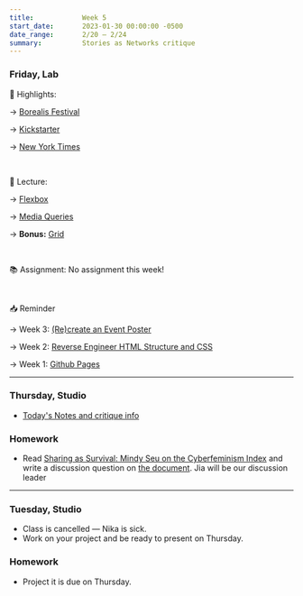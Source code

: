 ```yaml
---
title:            Week 5
start_date:       2023-01-30 00:00:00 -0500
date_range:       2/20 – 2/24
summary:          Stories as Networks critique
---
```


### Friday, Lab

🪩 Highlights:

→ [Borealis Festival](https://www.borealisfestival.no/)

→ [Kickstarter](https://www.kickstarter.com/)

→ [New York Times](https://www.nytimes.com/)

<br />

📝 Lecture:

→ [Flexbox](https://core-interaction.github.io/topic/flexbox/)

→ [Media Queries](https://core-interaction.github.io/topic/responsive/)

→ **Bonus:** [Grid](https://core-interaction.github.io/topic/grid/)

<br />

📚 Assignment: No assignment this week!

<br />

📥 Reminder

→ Week 3: [(Re)create an Event Poster](https://www.dropbox.com/scl/fi/pr31kbwk14nakp6hyc0fs/Week-3-Assignment_-Re-create-an-Event-Poster..paper?dl=0&rlkey=vd3lwxu8elaugi54xfu4nsged#:uid=066960994232906141883216&h2=Assignment-3:-Recreate-Event-P)

→ Week 2: [Reverse Engineer HTML Structure and CSS](https://www.dropbox.com/scl/fi/94gog7vlq902fpb6xzclg/Week-2-Assignment_-Reverse-Engineer-HTML-Structure-and-CSS.paper?dl=0&rlkey=mkc69xl6kwruc92nfcxexpjrz#:uid=066960994232906141883216&h2=Assignment-2:-Reverse-Engineer)

→ Week 1: [Github Pages](https://www.dropbox.com/scl/fi/kyhmxtpxrn1g75ku7dft7/GitHub-Account-and-Github-Pages.paper?dl=0&rlkey=3ksfxn0zvuygrd6b25dprwr05#:uid=962607739886937344400401&h2=Github-Pages)

---

### Thursday, Studio

- [Today's Notes and critique info](https://paper.dropbox.com/doc/Parsons-Core-Interaction-S23-Week-5-Class-2-Stories-as-Networks-Critique--BzOI~~L2EpxLdwe4QM7pJTxaAQ-2glVJULCkMG86soshV3d8)

### Homework
- Read [Sharing as Survival: Mindy Seu on the Cyberfeminism Index](https://walkerart.org/magazine/sharing-as-survival-mindy-seu-cyberfeminism-index) and write a discussion question on [the document](https://paper.dropbox.com/doc/Parsons-Core-Interaction-S23-Reading-Reflections--BxHeyWrniW2rJzD4_C7pN4teAQ-xcAaUIV4Syfp3zmAR7IMi). Jia will be our discussion leader

---

### Tuesday, Studio

- Class is cancelled — Nika is sick.
- Work on your project and be ready to present on Thursday.

### Homework
- Project it is due on Thursday.

